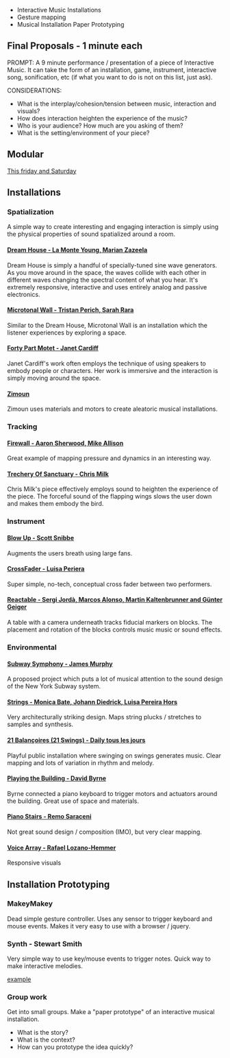* Interactive Music Installations
* Gesture mapping
* Musical Installation Paper Prototyping

## Final Proposals - 1 minute each

PROMPT: A 9 minute performance / presentation of a piece of Interactive Music. It can take the form of an installation, game, instrument, interactive song, sonification, etc (if what you want to do is not on this list, just ask). 

CONSIDERATIONS: 
* What is the interplay/cohesion/tension between music, interaction and visuals? 
* How does interaction heighten the experience of the music?
* Who is your audience? How much are you asking of them?
* What is the setting/environment of your piece?

## Modular

[This friday and Saturday](https://www.facebook.com/events/1559524397651445/)

## Installations

### Spatialization

A simple way to create interesting and engaging interaction is simply using the physical properties of sound spatialized around a room. 

#### [Dream House - La Monte Young, Marian Zazeela](https://www.youtube.com/watch?v=Lh6pAiAXqAo)

Dream House is simply a handful of specially-tuned sine wave generators. As you move around in the space, the waves collide with each other in different waves changing the spectral content of what you hear. It's extremely responsive, interactive and uses entirely analog and passive electronics. 

#### [Microtonal Wall - Tristan Perich, Sarah Rara](https://vimeo.com/45225412)

Similar to the Dream House, Microtonal Wall is an installation which the listener experiences by exploring a space.

#### [Forty Part Motet - Janet Cardiff](https://www.youtube.com/watch?v=OxIeulpigws)

Janet Cardiff's work often employs the technique of using speakers to embody people or characters. Her work is immersive and the interaction is simply moving around the space. 

#### [Zimoun](https://vimeo.com/7235817)

Zimoun uses materials and motors to create aleatoric musical installations. 

### Tracking

#### [Firewall - Aaron Sherwood, Mike Allison](https://vimeo.com/54882144)

Great example of mapping pressure and dynamics in an interesting way. 

#### [Trechery Of Sanctuary - Chris Milk](https://www.youtube.com/watch?v=_2kZdl8hs_s)

Chris Milk's piece effectively employs sound to heighten the experience of the piece. The forceful sound of the flapping wings slows the user down and makes them embody the bird.  

### Instrument

#### [Blow Up - Scott Snibbe](http://www.snibbe.com/index.php/projects/interactive/blowup/)

Augments the users breath using large fans.

#### [CrossFader - Luisa Periera](https://vimeo.com/41999322)

Super simple, no-tech, conceptual cross fader between two performers. 

#### [Reactable - Sergi Jordà, Marcos Alonso, Martin Kaltenbrunner and Günter Geiger](https://www.youtube.com/watch?v=Mgy1S8qymx0)

A table with a camera underneath tracks fiducial markers on blocks. The placement and rotation of the blocks controls music music or sound effects.

### Environmental

#### [Subway Symphony - James Murphy](http://pitchfork.com/news/54088-james-murphy-previews-music-for-new-york-city-subway-stations/)

A proposed project which puts a lot of musical attention to the sound design of the New York Subway system. 

#### [Strings - Monica Bate, Johann Diedrick, Luisa Pereira Hors](https://vimeo.com/84474194)

Very architecturally striking design. Maps string plucks / stretches to samples and synthesis. 

#### [21 Balançoires (21 Swings) -  Daily tous les jours](https://vimeo.com/40980676)

Playful public installation where swinging on swings generates music. Clear mapping and lots of variation in rhythm and melody. 

#### [Playing the Building - David Byrne](https://www.youtube.com/watch?v=Gea9SYUdJeY)

Byrne connected a piano keyboard to trigger motors and actuators around the building. Great use of space and materials. 

#### [Piano Stairs - Remo Saraceni](https://www.youtube.com/watch?v=FOVHNGeDxKE)

Not great sound design / composition (IMO), but very clear mapping. 

#### [Voice Array - Rafael Lozano-Hemmer](http://www.trendhunter.com/trends/voice-array-by-rafael-lozanohemmer)

Responsive visuals

## Installation Prototyping

### MakeyMakey

Dead simple gesture controller. Uses any sensor to trigger keyboard and mouse events. Makes it very easy to use with a browser / jquery. 

### Synth - Stewart Smith

Very simple way to use key/mouse events to trigger notes. Quick way to make interactive melodies. 

[example](./synth/index.html)

### Group work

Get into small groups. Make a "paper prototype" of an interactive musical installation. 

* What is the story? 
* What is the context? 
* How can you prototype the idea quickly?
